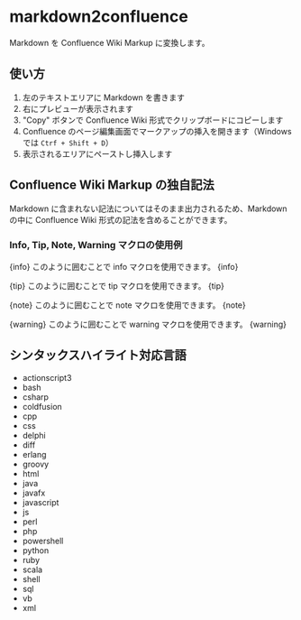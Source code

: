# markdown2confluence

Markdown を Confluence Wiki Markup に変換します。

## 使い方

1. 左のテキストエリアに Markdown を書きます
2. 右にプレビューが表示されます
3. "Copy" ボタンで Confluence Wiki 形式でクリップボードにコピーします
4. Confluence のページ編集画面でマークアップの挿入を開きます（Windows では `Ctrf + Shift + D`）
5. 表示されるエリアにペーストし挿入します

## Confluence Wiki Markup の独自記法

Markdown に含まれない記法についてはそのまま出力されるため、Markdown の中に Confluence Wiki 形式の記法を含めることができます。

### Info, Tip, Note, Warning マクロの使用例

{info}
このように囲むことで info マクロを使用できます。
{info}

{tip}
このように囲むことで tip マクロを使用できます。
{tip}

{note}
このように囲むことで note マクロを使用できます。
{note}

{warning}
このように囲むことで warning マクロを使用できます。
{warning}

## シンタックスハイライト対応言語

- actionscript3
- bash
- csharp
- coldfusion
- cpp
- css
- delphi
- diff
- erlang
- groovy
- html
- java
- javafx
- javascript
- js
- perl
- php
- powershell
- python
- ruby
- scala
- shell
- sql
- vb
- xml
